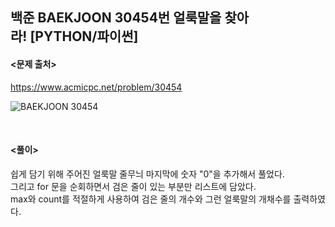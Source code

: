 ## 백준 BAEKJOON 30454번 얼룩말을 찾아라! [PYTHON/파이썬]

#### <문제 출처><br>
https://www.acmicpc.net/problem/30454

![BAEKJOON 30454](https://blog.kakaocdn.net/dn/0eBY7/btsFZIKZ44F/DmAKqDaAV2qSkhGmTuIJo1/img.png)

<br>

#### <풀이><br>

쉽게 담기 위해 주어진 얼룩말 줄무늬 마지막에 숫자 "0"을 추가해서 풀었다.  
그리고 for 문을 순회하면서 검은 줄이 있는 부분만 리스트에 담았다.  
max와 count를 적절하게 사용하여 검은 줄의 개수와 그런 얼룩말의 개채수를 출력하였다.  